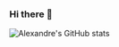 ### Hi there 👋 
![Alexandre's GitHub stats](https://github-readme-stats.vercel.app/api?username=alexcumplido&hide=stars,issues,contribs)


